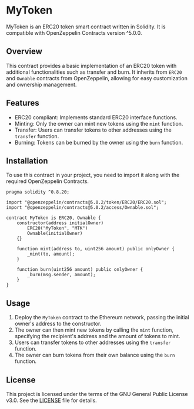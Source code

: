 # MyToken

MyToken is an ERC20 token smart contract written in Solidity. It is compatible with OpenZeppelin Contracts version ^5.0.0.

## Overview

This contract provides a basic implementation of an ERC20 token with additional functionalities such as transfer and burn. It inherits from `ERC20` and `Ownable` contracts from OpenZeppelin, allowing for easy customization and ownership management.

## Features

- ERC20 compliant: Implements standard ERC20 interface functions.
- Minting: Only the owner can mint new tokens using the `mint` function.
- Transfer: Users can transfer tokens to other addresses using the `transfer` function.
- Burning: Tokens can be burned by the owner using the `burn` function.

## Installation

To use this contract in your project, you need to import it along with the required OpenZeppelin Contracts.

```solidity
pragma solidity ^0.8.20;

import "@openzeppelin/contracts@5.0.2/token/ERC20/ERC20.sol";
import "@openzeppelin/contracts@5.0.2/access/Ownable.sol";

contract MyToken is ERC20, Ownable {
    constructor(address initialOwner)
        ERC20("MyToken", "MTK")
        Ownable(initialOwner)
    {}

    function mint(address to, uint256 amount) public onlyOwner {
        _mint(to, amount);
    }

    function burn(uint256 amount) public onlyOwner {
        _burn(msg.sender, amount);
    }
}
```

## Usage

1. Deploy the `MyToken` contract to the Ethereum network, passing the initial owner's address to the constructor.
2. The owner can then mint new tokens by calling the `mint` function, specifying the recipient's address and the amount of tokens to mint.
3. Users can transfer tokens to other addresses using the `transfer` function.
4. The owner can burn tokens from their own balance using the `burn` function.

## License

This project is licensed under the terms of the GNU General Public License v3.0. See the [LICENSE](LICENSE) file for details.
